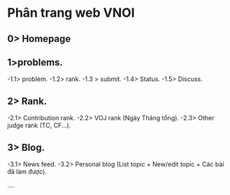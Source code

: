 Phân trang web VNOI
=======================
0> Homepage
----------
1>problems.
-----------
-1.1> problem.
-1.2> rank.
-1.3 > submit.
-1.4> Status.
-1.5> Discuss.

2> Rank.
-----------
-2.1> Contribution rank.
-2.2> VOJ rank (Ngày Tháng tổng).
-2.3> Other judge rank (TC, CF...).

3> Blog.
-----------
-3.1> News feed.
-3.2> Personal blog (List topic + New/edit topic + Các bài đã làm được).

....
